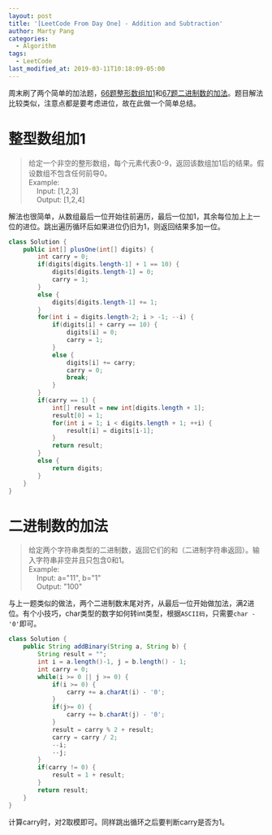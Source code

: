 ```yaml
---
layout: post
title: '[LeetCode From Day One] - Addition and Subtraction'
author: Marty Pang
categories: 
  - Algorithm
tags: 
  - LeetCode
last_modified_at: 2019-03-11T10:18:09-05:00
---
```


周末刷了两个简单的加法题，[66题整形数组加1](https://leetcode.com/problems/plus-one/description/)和[67题二进制数的加法](https://leetcode.com/problems/add-binary/description/)。题目解法比较类似，注意点都是要考虑进位，故在此做一个简单总结。

# 整型数组加1

> 给定一个非空的整形数组，每个元素代表0-9，返回该数组加1后的结果。假设数组不包含任何前导0。  
> Example:   
&nbsp; &nbsp; Input: [1,2,3]  
&nbsp; &nbsp; Output: [1,2,4] 

解法也很简单，从数组最后一位开始往前遍历，最后一位加1，其余每位加上上一位的进位。跳出遍历循环后如果进位仍旧为1，则返回结果多加一位。

```java
class Solution {
    public int[] plusOne(int[] digits) {
        int carry = 0;
        if(digits[digits.length-1] + 1 == 10) {
            digits[digits.length-1] = 0;
            carry = 1;
        }
        else {
            digits[digits.length-1] += 1;
        }
        for(int i = digits.length-2; i > -1; --i) {
            if(digits[i] + carry == 10) {
                digits[i] = 0;
                carry = 1;
            }
            else {
                digits[i] += carry;
                carry = 0;
                break;
            }
        }
        if(carry == 1) {
            int[] result = new int[digits.length + 1];
            result[0] = 1;
            for(int i = 1; i < digits.length + 1; ++i) {
                result[i] = digits[i-1];
            }
            return result;
        }
        else {
            return digits;
        }
    }
}
```

# 二进制数的加法

> 给定两个字符串类型的二进制数，返回它们的和（二进制字符串返回）。输入字符串非空并且只包含0和1。  
> Example:   
&nbsp; &nbsp; Input: a="11", b="1"  
&nbsp; &nbsp; Output: "100"  

与上一题类似的做法，两个二进制数末尾对齐，从最后一位开始做加法，满2进位。有个小技巧，char类型的数字如何转int类型，根据`ASCII码`，只需要`char - '0'`即可。

```java
class Solution {
    public String addBinary(String a, String b) {
        String result = "";
        int i = a.length()-1, j = b.length() - 1;
        int carry = 0;
        while(i >= 0 || j >= 0) {
            if(i >= 0) {
                carry += a.charAt(i) - '0';    
            }
            if(j>= 0) {
                carry += b.charAt(j) - '0';
            }
            result = carry % 2 + result;
            carry = carry / 2; 
            --i;
            --j;
        }
        if(carry != 0) {
            result = 1 + result;
        }
        return result;
    }
}
```

计算carry时，对2取模即可。同样跳出循环之后要判断carry是否为1。